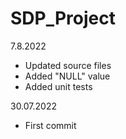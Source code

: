 # SDP_Project

7.8.2022
- Updated source files
- Added "NULL" value
- Added unit tests

30.07.2022
- First commit
